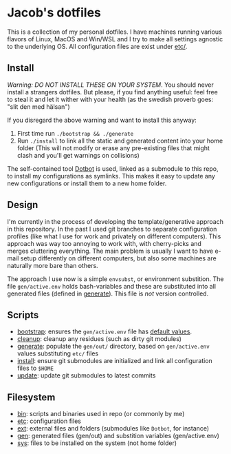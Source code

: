 # Jacob's dotfiles
This is a collection of my personal dotfiles. I have machines running various flavors of Linux, MacOS and Win/WSL
and I try to make all settings agnostic to the underlying OS. All configuration files are exist under [etc/](env).

## Install
_Warning:_ *DO NOT INSTALL THESE ON YOUR SYSTEM*. You should never install a strangers dotfiles. But please, if you
find anything useful: feel free to steal it and let it wither with your health (as the swedish proverb goes:
"slit den med hälsan")

If you disregard the above warning and want to install this anyway:
1. First time run `./bootstrap && ./generate`
2. Run `./install` to link all the static and generated content into your home folder
   (This will not modify or erase any pre-existing files that might clash and you'll get warnings on collisions)

The self-contained tool [Dotbot](https://github.com/anishathalye/dotbot) is used, linked as a submodule to this repo,
to install my configurations as symlinks. This makes it easy to update any new configurations or install them to a
new home folder.

## Design
I'm currently in the process of developing the template/generative approach in this repository. In the past I used
git branches to separate configuration profiles (like what I use for work and privately on different computers).
This approach was way too annoying to work with, with cherry-picks and merges cluttering everything. The main problem
is usually I want to have e-mail setup differently on different computers, but also some machines are naturally more
bare than others.

The approach I use now is a simple `envsubst`, or environment substition. The file `gen/active.env` holds
bash-variables and these are substituted into all generated files (defined in [generate](generate)). This file is
*not* version controlled.

## Scripts
* [bootstrap](bootstrap): ensures the `gen/active.env` file has [default values](gen/default.env).
* [cleanup](cleanup): cleanup any residues (such as dirty git modules)
* [generate](generate): populate the `gen/out/` directory, based on `gen/active.env` values substituting `etc/` files
* [install](install): ensure git submodules are initialized and link all configuration files to `$HOME`
* [update](update): update git submodules to latest commits

## Filesystem
* [bin](bin): scripts and binaries used in repo (or commonly by me)
* [etc](etc): configuration files
* [ext](ext): external files and folders (submodules like `Dotbot`, for instance)
* [gen](gen): generated files (gen/out) and substition variables (gen/active.env)
* [sys](sys): files to be installed on the system (not home folder)
